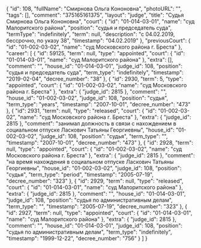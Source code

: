 {
    "id": 108,
    "fullName": "Смирнова Ольга Кононовна",
    "photoURL": "",
    "tags": [],
    "comment": "375165161375",
    "layout": "judge",
    "title": "Судья Смирнова Ольга Кононовна",
    "court": {
        "id": "01-014-03-01",
        "name": "суд Малоритского района",
        "position": "судья и председатель суда",
        "termType": "indefinitely",
        "term": null,
        "description": "c 04.02.2019, бессрочно, по указу 38",
        "timestamp": "04.02.2019"
    },
    "previousCourt": {
        "id": "01-002-03-02",
        "name": "суд Московского района г. Бреста"
    },
    "career": [
        {
            "id": 59125,
            "term": null,
            "type": "appointed",
            "court": {
                "id": "01-014-03-01",
                "name": "суд Малоритского района"
            },
            "extra": [],
            "comment": "",
            "house_id": "01-014-03-01",
            "judge_id": 108,
            "position": "судья и председатель суда",
            "term_type": "indefinitely",
            "timestamp": "2019-02-04",
            "decree_number": "38"
        },
        {
            "id": 2930,
            "term": 5,
            "type": "appointed",
            "court": {
                "id": "01-002-03-02",
                "name": "суд Московского района г. Бреста"
            },
            "extra": {
                "judge_id": 2815
            },
            "comment": "",
            "house_id": "01-002-03-02",
            "judge_id": 108,
            "position": "судья",
            "term_type": "years",
            "timestamp": "2007-10-01",
            "decree_number": "473"
        },
        {
            "id": 2931,
            "term": null,
            "type": "released",
            "court": {
                "id": "01-002-03-02",
                "name": "суд Московского района г. Бреста"
            },
            "extra": {
                "judge_id": 2815
            },
            "comment": "занимал должность в связи с нахождением в социальном отпуске Ласкович Татьяны Георгиевны",
            "house_id": "01-002-03-02",
            "judge_id": 108,
            "position": "судья",
            "term_type": "",
            "timestamp": "2007-10-01",
            "decree_number": "473"
        },
        {
            "id": 2928,
            "term": null,
            "type": "appointed",
            "court": {
                "id": "01-002-03-02",
                "name": "суд Московского района г. Бреста"
            },
            "extra": {
                "judge_id": 2815
            },
            "comment": "на время нахождения в социальном отпуске Ласкович Татьяны Георгиевны",
            "house_id": "01-002-03-02",
            "judge_id": 108,
            "position": "судья",
            "term_type": "period",
            "timestamp": "2005-07-19",
            "decree_number": "323"
        },
        {
            "id": 2929,
            "term": null,
            "type": "released",
            "court": {
                "id": "01-014-03-01",
                "name": "суд Малоритского района"
            },
            "extra": {
                "judge_id": 2815
            },
            "comment": "",
            "house_id": "01-014-03-01",
            "judge_id": 108,
            "position": "судья по административным делам",
            "term_type": "",
            "timestamp": "2005-07-19",
            "decree_number": "323"
        },
        {
            "id": 2927,
            "term": null,
            "type": "appointed",
            "court": {
                "id": "01-014-03-01",
                "name": "суд Малоритского района"
            },
            "extra": {
                "judge_id": 2815
            },
            "comment": "",
            "house_id": "01-014-03-01",
            "judge_id": 108,
            "position": "судья по административным делам",
            "term_type": "indefinitely",
            "timestamp": "1999-12-22",
            "decree_number": "756"
        }
    ]
}